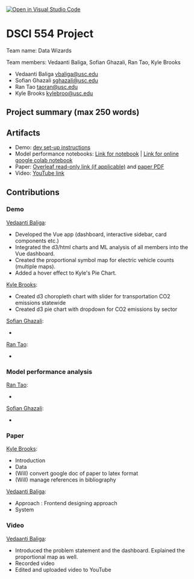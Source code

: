 [![Open in Visual Studio Code](https://classroom.github.com/assets/open-in-vscode-c66648af7eb3fe8bc4f294546bfd86ef473780cde1dea487d3c4ff354943c9ae.svg)](https://classroom.github.com/online_ide?assignment_repo_id=9295136&assignment_repo_type=AssignmentRepo)
# DSCI 554 Project

Team name: Data Wizards

Team members: Vedaanti Baliga, Sofian Ghazali, Ran Tao, Kyle Brooks

- Vedaanti Baliga <vbaliga@usc.edu>
- Sofian Ghazali <sghazali@usc.edu>
- Ran Tao <taoran@usc.edu>
- Kyle Brooks <kylebroo@usc.edu>

## Project summary (max 250 words)

## Artifacts

- Demo: [dev set-up instructions](vue3-app/README.md)
- Model performance notebooks: [Link for notebook](model-performance-notebooks) | [Link for online google colab notebook](https://colab.research.google.com/drive/14kRb6bsNe_zPFzZKyygjSiA0OK2cSpFZ?usp=sharing)
- Paper: [Overleaf read-only link (if applicable)](https://www.overleaf.com/read/btvmfhdyrbvk) and [paper PDF](paper/paper.pdf)
- Video: [YouTube link](https://youtu.be/07OsRnzbzSk)

## Contributions

### Demo

[Vedaanti Baliga](mailto:vbaliga@usc.edu):

- Developed the Vue app (dashboard, interactive sidebar, card components etc.)
- Integrated the d3/html charts and ML analysis of all members into the Vue dashboard.
- Created the proportional symbol map for electric vehicle counts (multiple maps).
- Added a hover effect to Kyle's Pie Chart.

[Kyle Brooks](mailto:kylebroo@usc.edu):

- Created d3 choropleth chart with slider for transportation CO2 emissions statewide
- Created d3 pie chart with dropdown for CO2 emissions by sector 

[Sofian Ghazali](mailto:sghazali@usc.edu):

-

[Ran Tao](mailto:taoran@usc.edu):

-

### Model performance analysis

[Ran Tao](mailto:taoran@usc.edu):

-

[Sofian Ghazali](mailto:sghazali@usc.edu):

-


### Paper

[Kyle Brooks](mailto:kylebroo@usc.edu):

- Introduction
- Data
- (Will) convert google doc of paper to latex format
- (Will) manage references in bibliography

[Vedaanti Baliga](mailto:vbaliga@usc.edu):

- Approach : Frontend designing approach
- System


### Video

[Vedaanti Baliga](mailto:vbaliga@usc.edu):
- Introduced the problem statement and the dashboard. Explained the proportional map as well.
- Recorded video
- Edited and uploaded video to YouTube
